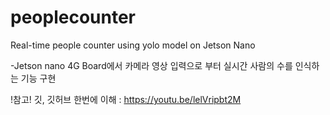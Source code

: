 # peoplecounter
Real-time people counter using yolo model on Jetson Nano

-Jetson nano 4G Board에서 카메라 영상 입력으로 부터 실시간 사람의 수를 인식하는 기능 구현

!참고! 깃, 깃허브 한번에 이해 : https://youtu.be/lelVripbt2M
